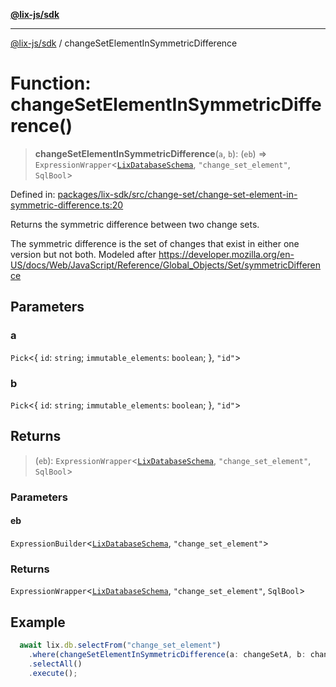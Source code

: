 [**@lix-js/sdk**](../README.md)

***

[@lix-js/sdk](../README.md) / changeSetElementInSymmetricDifference

# Function: changeSetElementInSymmetricDifference()

> **changeSetElementInSymmetricDifference**(`a`, `b`): (`eb`) => `ExpressionWrapper`\<[`LixDatabaseSchema`](../type-aliases/LixDatabaseSchema.md), `"change_set_element"`, `SqlBool`\>

Defined in: [packages/lix-sdk/src/change-set/change-set-element-in-symmetric-difference.ts:20](https://github.com/opral/monorepo/blob/319d0a05c320245f48086433fd248754def09ccc/packages/lix-sdk/src/change-set/change-set-element-in-symmetric-difference.ts#L20)

Returns the symmetric difference between two change sets.

The symmetric difference is the set of changes
that exist in either one version but not both.
Modeled after https://developer.mozilla.org/en-US/docs/Web/JavaScript/Reference/Global_Objects/Set/symmetricDifference

## Parameters

### a

`Pick`\<\{ `id`: `string`; `immutable_elements`: `boolean`; \}, `"id"`\>

### b

`Pick`\<\{ `id`: `string`; `immutable_elements`: `boolean`; \}, `"id"`\>

## Returns

> (`eb`): `ExpressionWrapper`\<[`LixDatabaseSchema`](../type-aliases/LixDatabaseSchema.md), `"change_set_element"`, `SqlBool`\>

### Parameters

#### eb

`ExpressionBuilder`\<[`LixDatabaseSchema`](../type-aliases/LixDatabaseSchema.md), `"change_set_element"`\>

### Returns

`ExpressionWrapper`\<[`LixDatabaseSchema`](../type-aliases/LixDatabaseSchema.md), `"change_set_element"`, `SqlBool`\>

## Example

```ts
  await lix.db.selectFrom("change_set_element")
    .where(changeSetElementInSymmetricDifference(a: changeSetA, b: changeSetB))
    .selectAll()
    .execute();
  ```
